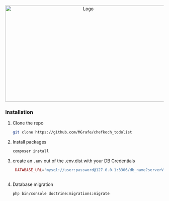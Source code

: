 <!-- PROJECT LOGO -->
<br />
<p align="center">
  <a href="https://github.com/othneildrew/Best-README-Template">
    <img src="https://upload.wikimedia.org/wikipedia/commons/thumb/a/a9/01_ck_logo.svg/1280px-01_ck_logo.svg.png" alt="Logo" width="512" height="306">
  </a>
</p>

<!-- GETTING STARTED -->

### Installation
 
1. Clone the repo
   ```sh
   git clone https://github.com/MGrafe/chefkoch_todolist
   ```
2. Install packages
   ```sh
   composer install
   ```
3. create an `.env` out of the .env.dist with your DB Credentials
   ```php
    DATABASE_URL="mysql://user:password@127.0.0.1:3306/db_name?serverVersion=8.0"
 
4. Database migration
   ```sh
   php bin/console doctrine:migrations:migrate 
   ```